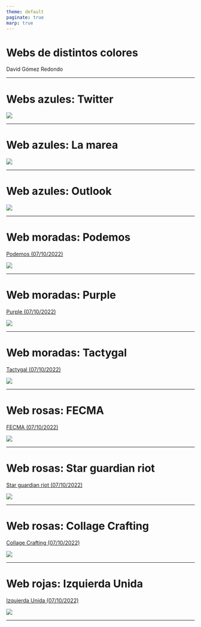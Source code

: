 ```yaml
---
theme: default
paginate: true
marp: true
---
```


# Webs de distintos colores

David Gómez Redondo

---

# Webs azules: Twitter

![](/assets/images/twitter.png)

---

# Web azules: La marea

![](/assets/images/la-marea.png)

---

# Web azules: Outlook

![](/assets/images/outlook.png)

---

# Web moradas: Podemos

[Podemos (07/10/2022)](https://podemos.info/)

![](/assets/images/podemos.png)

---

# Web moradas: Purple

[Purple (07/10/2022)](https://purple.com/)

![](/assets/images/purple.png)

---

# Web moradas: Tactygal

[Tactygal (07/10/2022)](https://www.tactyqal.com/)

![](/assets/images/tactygal.png)

---

# Web rosas: FECMA

[FECMA (07/10/2022)](https://www.fecma.org/)

![](/assets/images/fecma.png)

---

# Web rosas: Star guardian riot

[Star guardian riot (07/10/2022)](https://starguardian.riotgames.com/es-es/)

![](/assets/images/star-guardian-riot.png)

---

# Web rosas: Collage Crafting

[Collage Crafting (07/10/2022)](https://collagestudio.ca/en)

![](/assets/images/collage-crafting.png)

---

# Web rojas: Izquierda Unida

[Izquierda Unida (07/10/2022)](https://izquierdaunida.org/)

![](/assets/images/izquierda-unida.png)

---

